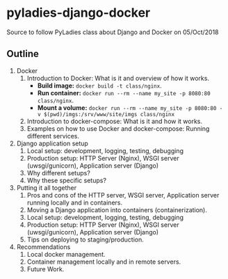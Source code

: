 # pyladies-django-docker
Source to follow PyLadies class about Django and Docker on 05/Oct/2018

## Outline

1. Docker
    1. Introduction to Docker: What is it and overview of how it works.
        - **Build image:** `docker build -t class/nginx`.
        - **Run container:** `docker run --rm --name my_site -p 8080:80 class/nginx`.
        - **Mount a volume:** `docker run --rm --name my_site -p 8080:80 -v $(pwd)/imgs:/srv/www/site/imgs class/nginx`
    2. Introduction to docker-compose: What is it and how it works.
    3. Examples on how to use Docker and docker-compose: Running different services.
2. Django application setup
    1. Local setup: development, logging, testing, debugging
    2. Production setup: HTTP Server (Nginx), WSGI server (uwsgi/gunicorn), Application server (Django)
    3. Why different setups?
    4. Why these specific setups?
3. Putting it all together
    1. Pros and cons of the HTTP server, WSGI server, Application server running locally and in containers.
    2. Moving a Django application into containers (containerization).
    3. Local setup: development, logging, testing, debugging
    4. Production setup: HTTP Server (Nginx), WSGI server (uwsgi/gunicorn), Application server (Django)
    5. Tips on deploying to staging/production.
4. Recommendations
    1. Local docker management.
    2. Container management locally and in remote servers.
    3. Future Work.
